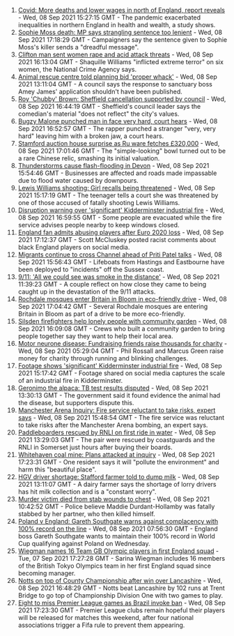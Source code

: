 1. [Covid: More deaths and lower wages in north of England, report reveals](https://www.bbc.co.uk/news/uk-england-58486111?at_medium=RSS&at_campaign=KARANGA) - Wed, 08 Sep 2021 15:27:15 GMT - The pandemic exacerbated inequalities in northern England in health and wealth, a study shows.
2. [Sophie Moss death: MP says strangling sentence too lenient](https://www.bbc.co.uk/news/uk-england-tees-58492328?at_medium=RSS&at_campaign=KARANGA) - Wed, 08 Sep 2021 17:18:29 GMT - Campaigners say the sentence given to Sophie Moss's killer sends a "dreadful message".
3. [Clifton man sent women rape and acid attack threats](https://www.bbc.co.uk/news/uk-england-nottinghamshire-58491156?at_medium=RSS&at_campaign=KARANGA) - Wed, 08 Sep 2021 16:13:04 GMT - Shaquille Williams "inflicted extreme terror" on six women, the National Crime Agency says.
4. [Animal rescue centre told planning bid 'proper whack'](https://www.bbc.co.uk/news/uk-england-kent-58487855?at_medium=RSS&at_campaign=KARANGA) - Wed, 08 Sep 2021 13:11:04 GMT - A council says the response to sanctuary boss Amey James' application shouldn't have been published.
5. [Roy 'Chubby' Brown: Sheffield cancellation supported by council](https://www.bbc.co.uk/news/uk-england-south-yorkshire-58488864?at_medium=RSS&at_campaign=KARANGA) - Wed, 08 Sep 2021 16:44:19 GMT - Sheffield's council leader says the comedian's material "does not reflect" the city's values.
6. [Bugzy Malone punched man in face very hard, court hears](https://www.bbc.co.uk/news/uk-england-manchester-58491222?at_medium=RSS&at_campaign=KARANGA) - Wed, 08 Sep 2021 16:52:57 GMT - The rapper punched a stranger "very, very hard" leaving him with a broken jaw, a court hears.
7. [Stamford auction house surprise as Ru ware fetches £320,000](https://www.bbc.co.uk/news/uk-england-lincolnshire-58489566?at_medium=RSS&at_campaign=KARANGA) - Wed, 08 Sep 2021 17:01:46 GMT - The "simple-looking" bowl turned out to be a rare Chinese relic, smashing its initial valuation.
8. [Thunderstorms cause flash-flooding in Devon](https://www.bbc.co.uk/news/uk-england-devon-58487733?at_medium=RSS&at_campaign=KARANGA) - Wed, 08 Sep 2021 15:54:46 GMT - Businesses are affected and roads made impassable due to flood water caused by downpours.
9. [Lewis Williams shooting: Girl recalls being threatened](https://www.bbc.co.uk/news/uk-england-south-yorkshire-58486408?at_medium=RSS&at_campaign=KARANGA) - Wed, 08 Sep 2021 15:17:19 GMT - The teenager tells a court she was threatened by one of those accused of fatally shooting Lewis Williams.
10. [Disruption warning over 'significant' Kidderminster industrial fire](https://www.bbc.co.uk/news/uk-england-hereford-worcester-58488793?at_medium=RSS&at_campaign=KARANGA) - Wed, 08 Sep 2021 16:59:55 GMT - Some people are evacuated while the fire service advises people nearby to keep windows closed.
11. [England fan admits abusing players after Euro 2020 loss](https://www.bbc.co.uk/news/uk-england-merseyside-58490690?at_medium=RSS&at_campaign=KARANGA) - Wed, 08 Sep 2021 17:12:37 GMT - Scott McCluskey posted racist comments about black England players on social media.
12. [Migrants continue to cross Channel ahead of Priti Patel talks](https://www.bbc.co.uk/news/uk-england-kent-58484976?at_medium=RSS&at_campaign=KARANGA) - Wed, 08 Sep 2021 15:56:43 GMT - Lifeboats from Hastings and Eastbourne have been deployed to "incidents" off the Sussex coast.
13. [9/11: 'All we could see was smoke in the distance'](https://www.bbc.co.uk/news/uk-england-birmingham-58486093?at_medium=RSS&at_campaign=KARANGA) - Wed, 08 Sep 2021 11:39:23 GMT - A couple reflect on how close they came to being caught up in the devastation of the 9/11 attacks.
14. [Rochdale mosques enter Britain in Bloom in eco-friendly drive](https://www.bbc.co.uk/news/uk-england-manchester-58493493?at_medium=RSS&at_campaign=KARANGA) - Wed, 08 Sep 2021 17:04:42 GMT - Several Rochdale mosques are entering Britain in Bloom as part of a drive to be more eco-friendly.
15. [Silsden firefighters help lonely people with community garden](https://www.bbc.co.uk/news/uk-england-leeds-58493891?at_medium=RSS&at_campaign=KARANGA) - Wed, 08 Sep 2021 16:09:08 GMT - Crews who built a community garden to bring people together say they want to help their local area.
16. [Motor neurone disease: Fundraising friends raise thousands for charity](https://www.bbc.co.uk/news/uk-england-london-58361439?at_medium=RSS&at_campaign=KARANGA) - Wed, 08 Sep 2021 05:29:04 GMT - Phil Rossall and Marcus Green raise money for charity through running and blinking challenges.
17. [Footage shows 'significant' Kidderminster industrial fire](https://www.bbc.co.uk/news/uk-england-hereford-worcester-58493300?at_medium=RSS&at_campaign=KARANGA) - Wed, 08 Sep 2021 15:17:42 GMT - Footage shared on social media captures the scale of an industrial fire in Kidderminster.
18. [Geronimo the alpaca: TB test results disputed](https://www.bbc.co.uk/news/uk-england-bristol-58490510?at_medium=RSS&at_campaign=KARANGA) - Wed, 08 Sep 2021 13:30:13 GMT - The government said it found evidence the animal had the disease, but supporters dispute this.
19. [Manchester Arena Inquiry: Fire service reluctant to take risks, expert says](https://www.bbc.co.uk/news/uk-england-manchester-58493171?at_medium=RSS&at_campaign=KARANGA) - Wed, 08 Sep 2021 15:48:54 GMT - The fire service was reluctant to take risks after the Manchester Arena bombing, an expert says.
20. [Paddleboarders rescued by RNLI on first ride in water](https://www.bbc.co.uk/news/uk-england-somerset-58486084?at_medium=RSS&at_campaign=KARANGA) - Wed, 08 Sep 2021 13:29:03 GMT - The pair were rescued by coastguards and the RNLI in Somerset just hours after buying their boards.
21. [Whitehaven coal mine: Plans attacked at inquiry](https://www.bbc.co.uk/news/uk-england-cumbria-58486906?at_medium=RSS&at_campaign=KARANGA) - Wed, 08 Sep 2021 17:23:31 GMT - One resident says it will "pollute the environment" and harm this "beautiful place".
22. [HGV driver shortage: Stafford farmer told to dump milk](https://www.bbc.co.uk/news/uk-england-stoke-staffordshire-58480823?at_medium=RSS&at_campaign=KARANGA) - Wed, 08 Sep 2021 13:11:07 GMT - A dairy farmer says the shortage of lorry drivers has hit milk collection and is a "constant worry".
23. [Murder victim died from stab wounds to chest](https://www.bbc.co.uk/news/uk-england-northamptonshire-58487356?at_medium=RSS&at_campaign=KARANGA) - Wed, 08 Sep 2021 10:42:52 GMT - Police believe Maddie Durdant-Hollamby was fatally stabbed by her partner, who then killed himself.
24. [Poland v England: Gareth Southgate warns against complacency with 100% record on the line](https://www.bbc.co.uk/sport/football/58404777?at_medium=RSS&at_campaign=KARANGA) - Wed, 08 Sep 2021 07:56:30 GMT - England boss Gareth Southgate wants to maintain their 100% record in World Cup qualifying against Poland on Wednesday.
25. [Wiegman names 16 Team GB Olympic players in first England squad](https://www.bbc.co.uk/sport/football/58480913?at_medium=RSS&at_campaign=KARANGA) - Tue, 07 Sep 2021 17:27:28 GMT - Sarina Wiegman includes 16 members of the British Tokyo Olympics team in her first England squad since becoming manager.
26. [Notts on top of County Championship after win over Lancashire](https://www.bbc.co.uk/sport/cricket/58488972?at_medium=RSS&at_campaign=KARANGA) - Wed, 08 Sep 2021 16:48:29 GMT - Notts beat Lancashire by 102 runs at Trent Bridge to go top of Championship Division One with two games to play.
27. [Eight to miss Premier League games as Brazil invoke ban](https://www.bbc.co.uk/sport/football/58486811?at_medium=RSS&at_campaign=KARANGA) - Wed, 08 Sep 2021 17:23:30 GMT - Premier League clubs remain hopeful their players will be released for matches this weekend, after four national associations trigger a Fifa rule to prevent them appearing.
